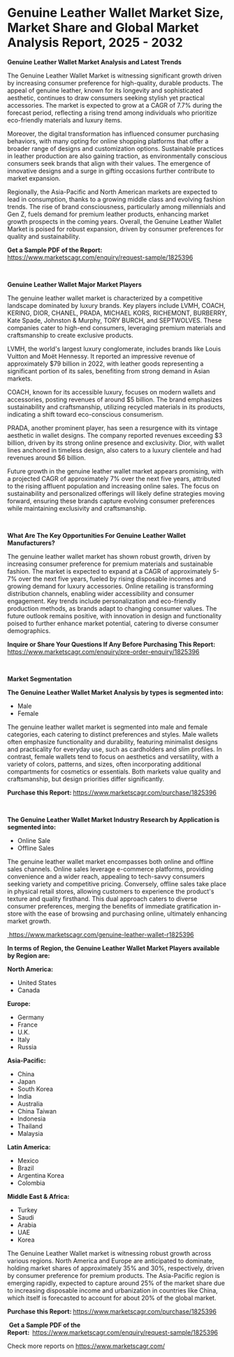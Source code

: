 <p><h1>Genuine Leather Wallet Market Size, Market Share and Global Market Analysis Report, 2025 - 2032</h1></p><p><strong>Genuine Leather Wallet Market Analysis and Latest Trends</strong></p>
<p><p>The Genuine Leather Wallet Market is witnessing significant growth driven by increasing consumer preference for high-quality, durable products. The appeal of genuine leather, known for its longevity and sophisticated aesthetic, continues to draw consumers seeking stylish yet practical accessories. The market is expected to grow at a CAGR of 7.7% during the forecast period, reflecting a rising trend among individuals who prioritize eco-friendly materials and luxury items.</p><p>Moreover, the digital transformation has influenced consumer purchasing behaviors, with many opting for online shopping platforms that offer a broader range of designs and customization options. Sustainable practices in leather production are also gaining traction, as environmentally conscious consumers seek brands that align with their values. The emergence of innovative designs and a surge in gifting occasions further contribute to market expansion.</p><p>Regionally, the Asia-Pacific and North American markets are expected to lead in consumption, thanks to a growing middle class and evolving fashion trends. The rise of brand consciousness, particularly among millennials and Gen Z, fuels demand for premium leather products, enhancing market growth prospects in the coming years. Overall, the Genuine Leather Wallet Market is poised for robust expansion, driven by consumer preferences for quality and sustainability.</p></p>
<p><strong>Get a Sample PDF of the Report:&nbsp;</strong> <a href="https://www.marketscagr.com/enquiry/request-sample/1825396?utm_campaign=2215&utm_medium=2&utm_source=Github&utm_content=ia&utm_term=07022025&utm_id=genuine-leather-wallet">https://www.marketscagr.com/enquiry/request-sample/1825396</a></p>
<p>&nbsp;</p>
<p><strong>Genuine Leather Wallet Major Market Players</strong></p>
<p><p>The genuine leather wallet market is characterized by a competitive landscape dominated by luxury brands. Key players include LVMH, COACH, KERING, DIOR, CHANEL, PRADA, MICHAEL KORS, RICHEMONT, BURBERRY, Kate Spade, Johnston & Murphy, TORY BURCH, and SEPTWOLVES. These companies cater to high-end consumers, leveraging premium materials and craftsmanship to create exclusive products.</p><p>LVMH, the world's largest luxury conglomerate, includes brands like Louis Vuitton and Moët Hennessy. It reported an impressive revenue of approximately $79 billion in 2022, with leather goods representing a significant portion of its sales, benefiting from strong demand in Asian markets.</p><p>COACH, known for its accessible luxury, focuses on modern wallets and accessories, posting revenues of around $5 billion. The brand emphasizes sustainability and craftsmanship, utilizing recycled materials in its products, indicating a shift toward eco-conscious consumerism.</p><p>PRADA, another prominent player, has seen a resurgence with its vintage aesthetic in wallet designs. The company reported revenues exceeding $3 billion, driven by its strong online presence and exclusivity. Dior, with wallet lines anchored in timeless design, also caters to a luxury clientele and had revenues around $6 billion.</p><p>Future growth in the genuine leather wallet market appears promising, with a projected CAGR of approximately 7% over the next five years, attributed to the rising affluent population and increasing online sales. The focus on sustainability and personalized offerings will likely define strategies moving forward, ensuring these brands capture evolving consumer preferences while maintaining exclusivity and craftsmanship.</p></p>
<p>&nbsp;</p>
<p><strong>What Are The Key Opportunities For Genuine Leather Wallet Manufacturers?</strong></p>
<p><p>The genuine leather wallet market has shown robust growth, driven by increasing consumer preference for premium materials and sustainable fashion. The market is expected to expand at a CAGR of approximately 5-7% over the next five years, fueled by rising disposable incomes and growing demand for luxury accessories. Online retailing is transforming distribution channels, enabling wider accessibility and consumer engagement. Key trends include personalization and eco-friendly production methods, as brands adapt to changing consumer values. The future outlook remains positive, with innovation in design and functionality poised to further enhance market potential, catering to diverse consumer demographics.</p></p>
<p><strong>Inquire or Share Your Questions If Any Before Purchasing This Report:</strong> <a href="https://www.marketscagr.com/enquiry/pre-order-enquiry/1825396?utm_campaign=2215&utm_medium=2&utm_source=Github&utm_content=ia&utm_term=07022025&utm_id=genuine-leather-wallet">https://www.marketscagr.com/enquiry/pre-order-enquiry/1825396</a></p>
<p>&nbsp;</p>
<p><strong>Market Segmentation</strong></p>
<p><strong>The Genuine Leather Wallet Market Analysis by types is segmented into:</strong></p>
<p><ul><li>Male</li><li>Female</li></ul></p>
<p><p>The genuine leather wallet market is segmented into male and female categories, each catering to distinct preferences and styles. Male wallets often emphasize functionality and durability, featuring minimalist designs and practicality for everyday use, such as cardholders and slim profiles. In contrast, female wallets tend to focus on aesthetics and versatility, with a variety of colors, patterns, and sizes, often incorporating additional compartments for cosmetics or essentials. Both markets value quality and craftsmanship, but design priorities differ significantly.</p></p>
<p><strong>Purchase this Report:&nbsp;</strong><a href="https://www.marketscagr.com/purchase/1825396?utm_campaign=2215&utm_medium=2&utm_source=Github&utm_content=ia&utm_term=07022025&utm_id=genuine-leather-wallet">https://www.marketscagr.com/purchase/1825396</a></p>
<p>&nbsp;</p>
<p><strong>The Genuine Leather Wallet Market Industry Research by Application is segmented into:</strong></p>
<p><ul><li>Online Sale</li><li>Offline Sales</li></ul></p>
<p><p>The genuine leather wallet market encompasses both online and offline sales channels. Online sales leverage e-commerce platforms, providing convenience and a wider reach, appealing to tech-savvy consumers seeking variety and competitive pricing. Conversely, offline sales take place in physical retail stores, allowing customers to experience the product's texture and quality firsthand. This dual approach caters to diverse consumer preferences, merging the benefits of immediate gratification in-store with the ease of browsing and purchasing online, ultimately enhancing market growth.</p></p>
<p><a href="https://www.marketscagr.com/genuine-leather-wallet-r1825396?utm_campaign=2215&utm_medium=2&utm_source=Github&utm_content=ia&utm_term=07022025&utm_id=genuine-leather-wallet">&nbsp;https://www.marketscagr.com/genuine-leather-wallet-r1825396</a></p>
<p><strong>In terms of Region, the Genuine Leather Wallet Market Players available by Region are:</strong></p>
<p>
    <p> <strong> North America: </strong>
        <ul>
            <li>United States</li>
            <li>Canada</li>
        </ul>
        </p> 
    <p> <strong> Europe: </strong>
        <ul>
            <li>Germany</li>
            <li>France</li>
            <li>U.K.</li>
            <li>Italy</li>
            <li>Russia</li>
        </ul>
        </p> 
    <p> <strong> Asia-Pacific: </strong>
        <ul>
            <li>China</li>
            <li>Japan</li>
            <li>South Korea</li>
            <li>India</li>
            <li>Australia</li>
            <li>China Taiwan</li>
            <li>Indonesia</li>
            <li>Thailand</li>
            <li>Malaysia</li>
        </ul>
        </p> 
    <p> <strong> Latin America: </strong>
        <ul>
            <li>Mexico</li>
            <li>Brazil</li>
            <li>Argentina Korea</li>
            <li>Colombia</li>
        </ul>
        </p> 
    <p> <strong> Middle East & Africa: </strong>
        <ul>
            <li>Turkey</li>
            <li>Saudi</li>
            <li>Arabia</li>
            <li>UAE</li>
            <li>Korea</li>
        </ul>
    </p>
    </p>
<p><p>The Genuine Leather Wallet market is witnessing robust growth across various regions. North America and Europe are anticipated to dominate, holding market shares of approximately 35% and 30%, respectively, driven by consumer preference for premium products. The Asia-Pacific region is emerging rapidly, expected to capture around 25% of the market share due to increasing disposable income and urbanization in countries like China, which itself is forecasted to account for about 20% of the global market.</p></p>
<p><strong>Purchase this Report: </strong><a href="https://www.marketscagr.com/purchase/1825396?utm_campaign=2215&utm_medium=2&utm_source=Github&utm_content=ia&utm_term=07022025&utm_id=genuine-leather-wallet">https://www.marketscagr.com/purchase/1825396</a></p>
<p>&nbsp;<strong>Get a Sample PDF of the Report:&nbsp;&nbsp;</strong><a href="https://www.marketscagr.com/enquiry/request-sample/1825396?utm_campaign=2215&utm_medium=2&utm_source=Github&utm_content=ia&utm_term=07022025&utm_id=genuine-leather-wallet">https://www.marketscagr.com/enquiry/request-sample/1825396</a></p>
<p><strong></strong></p>
<p>Check more reports on <a href="https://www.marketscagr.com/?utm_campaign=2215&utm_medium=2&utm_source=Github&utm_content=ia&utm_term=07022025&utm_id=genuine-leather-wallet">https://www.marketscagr.com/</a></p>